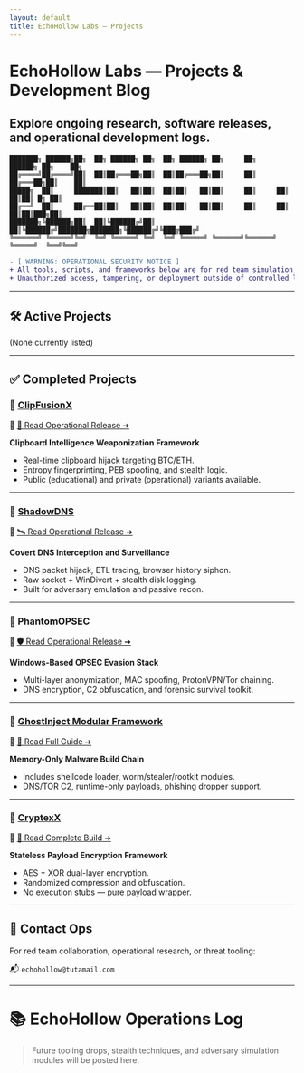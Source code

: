 ```yaml
---
layout: default
title: EchoHollow Labs — Projects
---
```


# EchoHollow Labs — Projects & Development Blog

## Explore ongoing research, software releases, and operational development logs.

```
███████╗ ██████╗██╗  ██╗ ██████╗ ██╗  ██╗ ██████╗ ██╗     ██╗      ██████╗ ██╗    ██╗
██╔════╝██╔════╝██║  ██║██╔═══██╗██║  ██║██╔═══██╗██║     ██║     ██╔═══██╗██║    ██║
█████╗  ██║     ███████║██║   ██║██║  ██║██║   ██║██║     ██║     ██║   ██║██║ █╗ ██║
██╔══╝  ██║     ██╔══██║██║   ██║██║  ██║██║   ██║██║     ██║     ██║   ██║██║███╗██║
███████╗╚██████╗██║  ██║╚██████╔╝██║  ██║╚██████╔╝███████╗███████╗╚██████╔╝╚███╔███╔╝
╚══════╝ ╚═════╝╚═╝  ╚═╝ ╚═════╝ ╚═╝  ╚═╝ ╚═════╝ ╚══════╝╚══════╝ ╚═════╝  ╚══╝╚══╝
```

```diff
- [ WARNING: OPERATIONAL SECURITY NOTICE ]
+ All tools, scripts, and frameworks below are for red team simulation, threat analysis, and cybersecurity research only.
+ Unauthorized access, tampering, or deployment outside of controlled labs is illegal and strictly forbidden.
```

---

## 🛠️ Active Projects

(None currently listed)

---

## ✅ Completed Projects

### 🔗 [ClipFusionX](https://github.com/echohollow/ClipFusionX)  
📖 [📝 Read Operational Release ➔](/2025/04/26/clipfusionx.html)

**Clipboard Intelligence Weaponization Framework**

* Real-time clipboard hijack targeting BTC/ETH.
* Entropy fingerprinting, PEB spoofing, and stealth logic.
* Public (educational) and private (operational) variants available.

---

### 🔗 [ShadowDNS](https://github.com/echohollow/ShadowDNS)  
📖 [🛰️ Read Operational Release ➔](/2025/04/28/shadowdns.html)

**Covert DNS Interception and Surveillance**

* DNS packet hijack, ETL tracing, browser history siphon.
* Raw socket + WinDivert + stealth disk logging.
* Built for adversary emulation and passive recon.

---

### 🔗 PhantomOPSEC  
📖 [🛡️ Read Operational Release ➔](/2025/04/28/phantomopsec.html)

**Windows-Based OPSEC Evasion Stack**

* Multi-layer anonymization, MAC spoofing, ProtonVPN/Tor chaining.
* DNS encryption, C2 obfuscation, and forensic survival toolkit.

---

### 🔗 [GhostInject Modular Framework](https://github.com/echohollow/Modular-Malware-Framework)  
📖 [🧬 Read Full Guide ➔](/2025/05/03/ghostinject.html)

**Memory-Only Malware Build Chain**

* Includes shellcode loader, worm/stealer/rootkit modules.
* DNS/TOR C2, runtime-only payloads, phishing dropper support.

---

### 🔗 [CryptexX](https://github.com/echohollow/CryptexX)  
📖 [🔐 Read Complete Build ➔](/2025/05/03/cryptexx.html)

**Stateless Payload Encryption Framework**

* AES + XOR dual-layer encryption.  
* Randomized compression and obfuscation.  
* No execution stubs — pure payload wrapper.

---

## 🧬 Contact Ops

For red team collaboration, operational research, or threat tooling:

📬 `echohollow@tutamail.com`

---

# 📚 EchoHollow Operations Log

> Future tooling drops, stealth techniques, and adversary simulation modules will be posted here.

